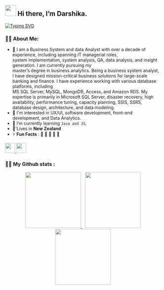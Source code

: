 <h2 align="left">
<img src="https://media.giphy.com/media/hvRJCLFzcasrR4ia7z/giphy.gif" width="35"> Hi there, I’m Darshika.
</h2>

<a href="https://git.io/typing-svg"><img src="https://readme-typing-svg.demolab.com?font=Fira+Code&duration=2000&pause=1000&color=00E0E5&random=false&width=435&lines=%F0%9F%92%A1+Innovate.;%E2%9C%A8+Inspire.;%F0%9F%94%A5+Ignite." alt="Typing SVG" /></a>

### 👩‍💻 About Me:  
- 🌱 I am a Business System and data Analyst with over a decade of experience, including spanning IT managerial roles,   
  		system implementation, system analysis, QA, data analysis, and insight generation. I am currently pursuing my  
  		master’s degree in business analytics. Being a business system analyst, I have designed mission-critical business 
  		solutions for large-scale banking and finance. I  have experience working with various database platforms, including  
  		MS SQL Server, MySQL, MongoDB, Access, and Amazon RDS. My expertise is primarily in Microsoft SQL Server, disaster 
  		recovery, high availability, performance tuning, capacity planning, SSIS, SSRS, database design, architecture, and
  		data modeling.
- 👯 I'm interested in UX/UI, software development, front-end development, and Data Analytics.
- 💬 I’m currently learning `Java and JS`.
- 🏡'Lives in **New Zealand**
- ⚡ **Fun Facts** : 🍕 🏉 🏏 🎥 🚞
<be>

<p align="left">
    <a href="https://www.github.com/DarshikaNJ" target="_blank" rel="noreferrer"> <picture> <source media="(prefers-color-scheme: dark)" srcset="https://raw.githubusercontent.com/danielcranney/readme-generator/main/public/icons/socials/github-dark.svg" /> <source media="(prefers-color-scheme: light)" srcset="https://raw.githubusercontent.com/danielcranney/readme-generator/main/public/icons/socials/github.svg" /> <img src="https://raw.githubusercontent.com/danielcranney/readme-generator/main/public/icons/socials/github.svg" width="32" height="32" /> </picture> </a>
<a href="https://www.linkedin.com/in/darshika-niroshan-00662625b/" target="_blank" rel="noreferrer"> <picture> <source media="(prefers-color-scheme: dark)" srcset="https://raw.githubusercontent.com/danielcranney/readme-generator/main/public/icons/socials/linkedin-dark.svg" /> <source media="(prefers-color-scheme: light)" srcset="https://raw.githubusercontent.com/danielcranney/readme-generator/main/public/icons/socials/linkedin.svg" /> <img src="https://raw.githubusercontent.com/danielcranney/readme-generator/main/public/icons/socials/linkedin.svg" width="32" height="32" /> </picture> </a>

### :student: My Github stats :
<div align="center" >
  <a href="https://github.com/DarshikaNJ">
  <img height="180em" src="https://github-readme-stats.vercel.app/api?username=DarshikaNJ&show_icons=true&theme=dark&include_all_commits=true&count_private=true"/>
  <img height="180em" style="margin-left: 10px;" src="https://github-readme-stats.vercel.app/api/top-langs/?username=DarshikaNJ&layout=compact&langs_count=7&theme=dark"/>
</div>
<div align="center" >
  <a href="https://github.com/DarshikaNJ">
  <img height="180em" src="https://github-readme-streak-stats.herokuapp.com/?user=DarshikaNJ&theme=dark"/>
</div>
  
<!-- ![Jokes Card](https://readme-jokes.vercel.app/api?theme=dark)   -->

